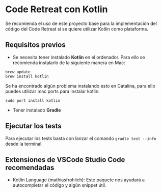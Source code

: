 # Code Retreat con Kotlin

Se recomienda el uso de este proyecto base para la implementación del código del Code Retreat si se quiere utilizar Kotlin como plataforma.

## Requisitos previos

* Se necesita tener instalado **Kotlin** en el ordenador. Para ello se recomienda instalarlo de la siguiente manera en Mac:

```
brew update
brew install kotlin
```

Se ha encontrado algún problema instalando esto en Catalina, para ello puedes utilizar mac ports para instalar kotlin.
```
sudo port install kotlin
```

* Tener instalado **Gradle**

## Ejecutar los tests

Para ejecutar los tests basta con lanzar el comando `gradle test --info` desde la terminal.

## Extensiones de VSCode Studio Code recomendadas

* Kotlin Language (mathiasfrohlich): Este paquete nos ayudará a autocompletar el código y algún snippet útil.